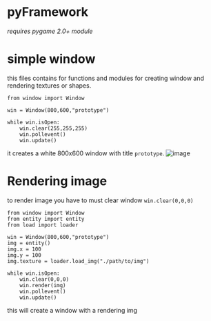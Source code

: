 # pyFramework
*requires pygame 2.0+ module*

# simple window
this files contains for functions and modules for creating window and rendering textures or shapes.
```
from window import Window

win = Window(800,600,"prototype")

while win.isOpen:
    win.clear(255,255,255)
    win.pollevent()
    win.update()
```
it creates a white 800x600 window with title `prototype`.
![image](https://user-images.githubusercontent.com/85917376/126364646-2d4c3444-20f9-4c07-ba1e-f59836440475.png)

# Rendering image
to render image you have to must clear window `win.clear(0,0,0)`
```
from window import Window
from entity import entity
from load import loader

win = Window(800,600,"prototype")
img = entity()
img.x = 100
img.y = 100
img.texture = loader.load_img("./path/to/img")

while win.isOpen:
    win.clear(0,0,0)
    win.render(img)
    win.pollevent()
    win.update()
```
this will create a window with a rendering img

